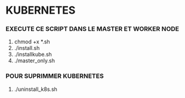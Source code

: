 # KUBERNETES

### EXECUTE CE SCRIPT DANS LE MASTER ET WORKER NODE
1. chmod +x *.sh
2. ./install.sh
3. ./installkube.sh
4. ./master_only.sh
### POUR SUPRIMMER KUBERNETES
1. ./uninstall_k8s.sh
